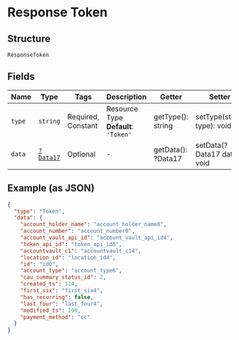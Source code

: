 
# Response Token

## Structure

`ResponseToken`

## Fields

| Name | Type | Tags | Description | Getter | Setter |
|  --- | --- | --- | --- | --- | --- |
| `type` | `string` | Required, Constant | Resource Type<br>**Default**: `'Token'` | getType(): string | setType(string type): void |
| `data` | [`?Data17`](../../doc/models/data-17.md) | Optional | - | getData(): ?Data17 | setData(?Data17 data): void |

## Example (as JSON)

```json
{
  "type": "Token",
  "data": {
    "account_holder_name": "account_holder_name0",
    "account_number": "account_number0",
    "account_vault_api_id": "account_vault_api_id4",
    "token_api_id": "token_api_id6",
    "accountvault_c1": "accountvault_c14",
    "location_id": "location_id4",
    "id": "id0",
    "account_type": "account_type6",
    "cau_summary_status_id": 2,
    "created_ts": 114,
    "first_six": "first_six4",
    "has_recurring": false,
    "last_four": "last_four4",
    "modified_ts": 190,
    "payment_method": "cc"
  }
}
```

